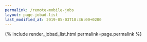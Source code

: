 ```yaml
---
permalink: /remote-mobile-jobs
layout: page-jobad-list
last_modified_at: 2019-05-03T18:36:00+0200
---
```

{% include render_jobad_list.html permalink=page.permalink %}
